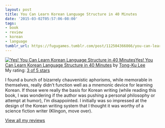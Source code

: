 ```yaml
---
layout: post
title: You Can Learn Korean Language Structure in 40 Minutes
date: '2015-03-02T05:57:06-08:00'
tags:
- book
- review
- korean
- language
tumblr_url: https://fugugames.tumblr.com/post/112504366866/you-can-learn-korean-language-structure-in-40
---
```

[![Yes! You Can Learn Korean Language Structure in 40 Minutes](https://d.gr-assets.com/books/1401575049m/6235159.jpg)](https://www.goodreads.com/book/show/6235159-yes-you-can-learn-korean-language-structure-in-40-minutes)[Yes! You Can Learn Korean Language Structure in 40 Minutes](https://www.goodreads.com/book/show/6235159-yes-you-can-learn-korean-language-structure-in-40-minutes) by [Tong-Ku Lee](https://www.goodreads.com/author/show/2837369.Tong_Ku_Lee)  
My rating: [3 of 5 stars](https://www.goodreads.com/review/show/1191386258)  
  
I found a bunch of bizarrely chauvenistic aphorisms, while memorable in themselves, really didn’t function well as a mnemonic device for learning Korean. If those were really the basis for Korean writing (while reading this book, I was wondering if the author was pushing a personal philosophy or attempt at humor), I’m disappointed. I initially was so impressed at the design of the Korean writing system that I thought it was worthy of a science fiction writer (Klingon, move over).  
  
[View all my reviews](https://www.goodreads.com/review/list/749440-philip)
